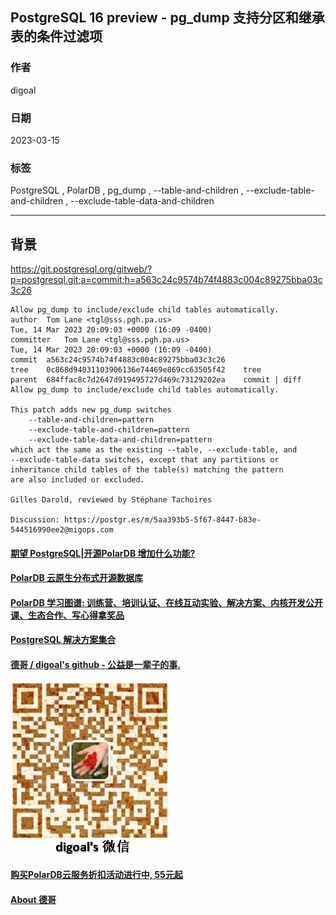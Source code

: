 ## PostgreSQL 16 preview - pg_dump 支持分区和继承表的条件过滤项   
                                                                    
### 作者                                              
digoal                                              
                                              
### 日期                                              
2023-03-15                                          
                                    
### 标签                                              
PostgreSQL , PolarDB , pg_dump , --table-and-children , --exclude-table-and-children , --exclude-table-data-and-children  
                                              
----                                              
                                              
## 背景    
https://git.postgresql.org/gitweb/?p=postgresql.git;a=commit;h=a563c24c9574b74f4883c004c89275bba03c3c26  
  
  
```  
Allow pg_dump to include/exclude child tables automatically.  
author	Tom Lane <tgl@sss.pgh.pa.us>	  
Tue, 14 Mar 2023 20:09:03 +0000 (16:09 -0400)  
committer	Tom Lane <tgl@sss.pgh.pa.us>	  
Tue, 14 Mar 2023 20:09:03 +0000 (16:09 -0400)  
commit	a563c24c9574b74f4883c004c89275bba03c3c26  
tree	0c868d94031103906136e74469e869cc63505f42	tree  
parent	684ffac8c7d2647d919495727d469c73129202ea	commit | diff  
Allow pg_dump to include/exclude child tables automatically.  
  
This patch adds new pg_dump switches  
    --table-and-children=pattern  
    --exclude-table-and-children=pattern  
    --exclude-table-data-and-children=pattern  
which act the same as the existing --table, --exclude-table, and  
--exclude-table-data switches, except that any partitions or  
inheritance child tables of the table(s) matching the pattern  
are also included or excluded.  
  
Gilles Darold, reviewed by Stéphane Tachoires  
  
Discussion: https://postgr.es/m/5aa393b5-5f67-8447-b83e-544516990ee2@migops.com  
```  
  
  
  
#### [期望 PostgreSQL|开源PolarDB 增加什么功能?](https://github.com/digoal/blog/issues/76 "269ac3d1c492e938c0191101c7238216")
  
  
#### [PolarDB 云原生分布式开源数据库](https://github.com/ApsaraDB "57258f76c37864c6e6d23383d05714ea")
  
  
#### [PolarDB 学习图谱: 训练营、培训认证、在线互动实验、解决方案、内核开发公开课、生态合作、写心得拿奖品](https://www.aliyun.com/database/openpolardb/activity "8642f60e04ed0c814bf9cb9677976bd4")
  
  
#### [PostgreSQL 解决方案集合](../201706/20170601_02.md "40cff096e9ed7122c512b35d8561d9c8")
  
  
#### [德哥 / digoal's github - 公益是一辈子的事.](https://github.com/digoal/blog/blob/master/README.md "22709685feb7cab07d30f30387f0a9ae")
  
  
![digoal's wechat](../pic/digoal_weixin.jpg "f7ad92eeba24523fd47a6e1a0e691b59")
  
  
#### [购买PolarDB云服务折扣活动进行中, 55元起](https://www.aliyun.com/activity/new/polardb-yunparter?userCode=bsb3t4al "e0495c413bedacabb75ff1e880be465a")
  
  
#### [About 德哥](https://github.com/digoal/blog/blob/master/me/readme.md "a37735981e7704886ffd590565582dd0")
  
